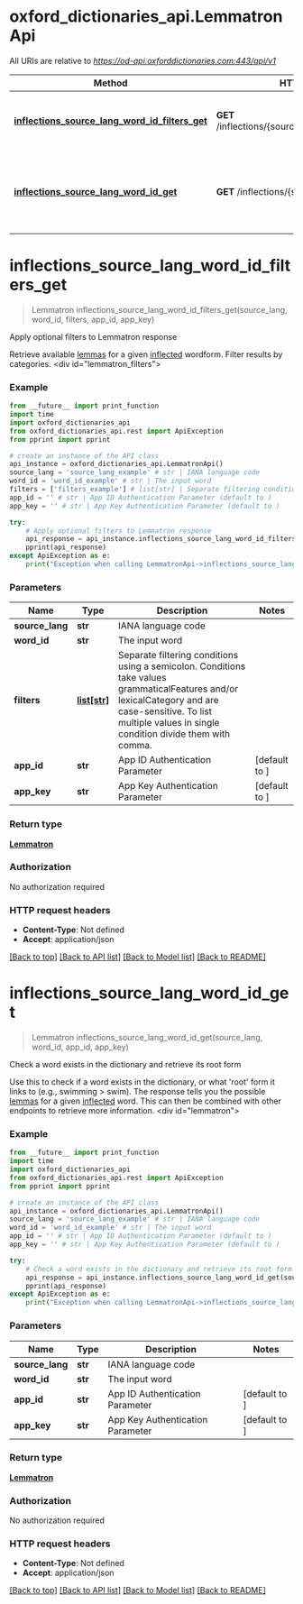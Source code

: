 # oxford_dictionaries_api.LemmatronApi

All URIs are relative to *https://od-api.oxforddictionaries.com:443/api/v1*

Method | HTTP request | Description
------------- | ------------- | -------------
[**inflections_source_lang_word_id_filters_get**](LemmatronApi.md#inflections_source_lang_word_id_filters_get) | **GET** /inflections/{source_lang}/{word_id}/{filters} | Apply optional filters to Lemmatron response
[**inflections_source_lang_word_id_get**](LemmatronApi.md#inflections_source_lang_word_id_get) | **GET** /inflections/{source_lang}/{word_id} | Check a word exists in the dictionary and retrieve its root form


# **inflections_source_lang_word_id_filters_get**
> Lemmatron inflections_source_lang_word_id_filters_get(source_lang, word_id, filters, app_id, app_key)

Apply optional filters to Lemmatron response

 Retrieve available [lemmas](documentation/glossary?term=lemma) for a given [inflected](documentation/glossary?term=inflection) wordform. Filter results by categories.      <div id=\"lemmatron_filters\"></div> 

### Example
```python
from __future__ import print_function
import time
import oxford_dictionaries_api
from oxford_dictionaries_api.rest import ApiException
from pprint import pprint

# create an instance of the API class
api_instance = oxford_dictionaries_api.LemmatronApi()
source_lang = 'source_lang_example' # str | IANA language code
word_id = 'word_id_example' # str | The input word
filters = ['filters_example'] # list[str] | Separate filtering conditions using a semicolon. Conditions take values grammaticalFeatures and/or lexicalCategory and are case-sensitive. To list multiple values in single condition divide them with comma.
app_id = '' # str | App ID Authentication Parameter (default to )
app_key = '' # str | App Key Authentication Parameter (default to )

try:
    # Apply optional filters to Lemmatron response
    api_response = api_instance.inflections_source_lang_word_id_filters_get(source_lang, word_id, filters, app_id, app_key)
    pprint(api_response)
except ApiException as e:
    print("Exception when calling LemmatronApi->inflections_source_lang_word_id_filters_get: %s\n" % e)
```

### Parameters

Name | Type | Description  | Notes
------------- | ------------- | ------------- | -------------
 **source_lang** | **str**| IANA language code | 
 **word_id** | **str**| The input word | 
 **filters** | [**list[str]**](str.md)| Separate filtering conditions using a semicolon. Conditions take values grammaticalFeatures and/or lexicalCategory and are case-sensitive. To list multiple values in single condition divide them with comma. | 
 **app_id** | **str**| App ID Authentication Parameter | [default to ]
 **app_key** | **str**| App Key Authentication Parameter | [default to ]

### Return type

[**Lemmatron**](Lemmatron.md)

### Authorization

No authorization required

### HTTP request headers

 - **Content-Type**: Not defined
 - **Accept**: application/json

[[Back to top]](#) [[Back to API list]](../README.md#documentation-for-api-endpoints) [[Back to Model list]](../README.md#documentation-for-models) [[Back to README]](../README.md)

# **inflections_source_lang_word_id_get**
> Lemmatron inflections_source_lang_word_id_get(source_lang, word_id, app_id, app_key)

Check a word exists in the dictionary and retrieve its root form

 Use this to check if a word exists in the dictionary, or what 'root' form it links to (e.g., swimming > swim). The response tells you the possible [lemmas](documentation/glossary?term=lemma) for a given [inflected](documentation/glossary?term=inflection) word. This can then be combined with other endpoints to retrieve more information.    <div id=\"lemmatron\"></div> 

### Example
```python
from __future__ import print_function
import time
import oxford_dictionaries_api
from oxford_dictionaries_api.rest import ApiException
from pprint import pprint

# create an instance of the API class
api_instance = oxford_dictionaries_api.LemmatronApi()
source_lang = 'source_lang_example' # str | IANA language code
word_id = 'word_id_example' # str | The input word
app_id = '' # str | App ID Authentication Parameter (default to )
app_key = '' # str | App Key Authentication Parameter (default to )

try:
    # Check a word exists in the dictionary and retrieve its root form
    api_response = api_instance.inflections_source_lang_word_id_get(source_lang, word_id, app_id, app_key)
    pprint(api_response)
except ApiException as e:
    print("Exception when calling LemmatronApi->inflections_source_lang_word_id_get: %s\n" % e)
```

### Parameters

Name | Type | Description  | Notes
------------- | ------------- | ------------- | -------------
 **source_lang** | **str**| IANA language code | 
 **word_id** | **str**| The input word | 
 **app_id** | **str**| App ID Authentication Parameter | [default to ]
 **app_key** | **str**| App Key Authentication Parameter | [default to ]

### Return type

[**Lemmatron**](Lemmatron.md)

### Authorization

No authorization required

### HTTP request headers

 - **Content-Type**: Not defined
 - **Accept**: application/json

[[Back to top]](#) [[Back to API list]](../README.md#documentation-for-api-endpoints) [[Back to Model list]](../README.md#documentation-for-models) [[Back to README]](../README.md)

